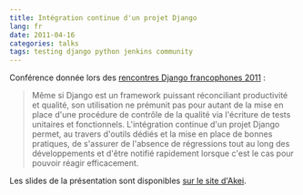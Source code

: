 ```yaml
---
title: Intégration continue d'un projet Django
lang: fr
date: 2011-04-16
categories: talks
tags: testing django python jenkins community
---
```


Conférence donnée lors des [rencontres Django francophones 2011](http://rencontres.django-fr.org/2011/)&nbsp;:

> Même si Django est un framework puissant réconciliant productivité et qualité, son utilisation ne prémunit pas pour autant de la mise en place d'une procédure de contrôle de la qualité via l'écriture de tests unitaires et fonctionnels. L'intégration continue d'un projet Django permet, au travers d'outils dédiés et la mise en place de bonnes pratiques, de s'assurer de l'absence de régressions tout au long des développements et d'être notifié rapidement lorsque c'est le cas pour pouvoir réagir efficacement.

Les slides de la présentation sont disponibles [sur le site d'Akei](http://www.akei.com/presentations/2011-Djangocong/index.html#slide1).
